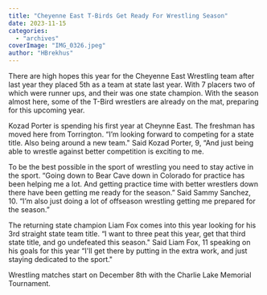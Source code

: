 ```yaml
---
title: "Cheyenne East T-Birds Get Ready For Wrestling Season"
date: 2023-11-15
categories: 
  - "archives"
coverImage: "IMG_0326.jpeg"
author: "HBrekhus"
---
```


There are high hopes this year for the Cheyenne East Wrestling team after last year they placed 5th as a team at state last year. With 7 placers two of which were runner ups, and their was one state champion. With the season almost here, some of the T-Bird wrestlers are already on the mat, preparing for this upcoming year.

Kozad Porter is spending his first year at Cheynne East. The freshman has moved here from Torrington. “I’m looking forward to competing for a state title. Also being around a new team." Said Kozad Porter, 9, “And just being able to wrestle against better competition is exciting to me.

To be the best possible in the sport of wrestling you need to stay active in the sport. “Going down to Bear Cave down in Colorado for practice has been helping me a lot. And getting practice time with better wrestlers down there have been getting me ready for the season.” Said Sammy Sanchez, 10. “I’m also just doing a lot of offseason wrestling getting me prepared for the season.”

The returning state champion Liam Fox comes into this year looking for his 3rd straight state team title. “I want to three peat this year, get that third state title, and go undefeated this season." Said Liam Fox, 11 speaking on his goals for this year “I'll get there by putting in the extra work, and just staying dedicated to the sport."

Wrestling matches start on December 8th with the Charlie Lake Memorial Tournament.

